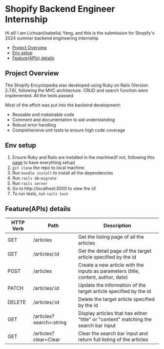 # Shopify Backend Engineer Internship

Hi all! I am Lichuan(Isabella) Yang, and this is the submission for Shopify's 2024 summer backend engineering internship

- [Project Overview](#project-overview)
- [Env setup](#env-setup)
- [Feature(APIs) details](#featureapis-details)

## Project Overview

The Shopify Encyclopedia was developed using Ruby on Rails (Version. 2.7.6), following the MVC architecture. CRUD and search function were implemented. All the tests passed.

Most of the effort was put into the backend development:

- Reusable and matainable code
- Comment and documentation to aid understanding
- Robust error handling
- Comprehensive unit tests to ensure high code coverage

## Env setup

1. Ensure Ruby and Rails are installed in the machine(If not, following this [page](https://github.com/rbenv/rbenv) to have everything setup)
2. `git clone` the repo to local machine
3. Run `bundle install` to install all the dependencies
4. Run `rails db:migrate`
5. Run `rails server`
6. Go to http://localhost:3000 to view the UI
7. To run tests, run `rails test`

## Feature(APIs) details
|HTTP Verb   |  Path | Description|
|---|---| ---|
|GET   |  /articles | Get the listing page of all the articles |
|GET   |  /articles/:id | Get the detail page of the target article specified by the id |
|POST   |   /articles | Create a new article with the inputs as parameters (title, content, author, date)|
|PATCH   | /articles/:id  | Update the information of the target article specified by the id   |
|DELETE   |  /articles/:id | Delete the target article specified by the id |
|GET   |  /articles?search=:string | Display articles that has either "title" or "content" matching the search bar input |
|GET   |  /articles?clear=Clear| Clear the search bar input and return full listing of the articles|